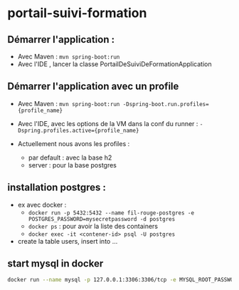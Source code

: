 # portail-suivi-formation

## Démarrer l'application :
 - Avec Maven :
    `mvn spring-boot:run`
 - Avec l'IDE , lancer la classe PortailDeSuiviDeFormationApplication 

## Démarrer l'application avec un profile
 - Avec Maven :
    `mvn spring-boot:run -Dspring-boot.run.profiles={profile_name}`
 - Avec l'IDE, avec les options de la VM dans la conf du runner : `-Dspring.profiles.active={profile_name}`
 
 - Actuellement nous avons les profiles :
    - par default : avec la base h2
    - server : pour la base postgres

## installation postgres :
- ex avec docker :
    - `docker run -p 5432:5432 --name fil-rouge-postgres -e POSTGRES_PASSWORD=mysecretpassword -d postgres`
    - `docker ps` : pour avoir la liste des containers 
    - `docker exec -it <contener-id> psql -U postgres`
- create la table users, insert into ...

## start mysql in docker
```bash
docker run --name mysql -p 127.0.0.1:3306:3306/tcp -e MYSQL_ROOT_PASSWORD=NEWPASSWORD -e MYSQL_DATABASE=portail-suivi-formation -d mysql
```
